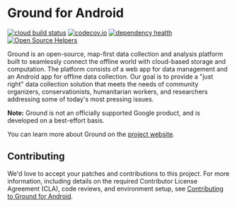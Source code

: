 # Ground for Android
[![cloud build status](https://storage.googleapis.com/gradle_cache_bucket/status.svg)](https://console.cloud.google.com/cloud-build/dashboard?project=ground-android-gcb)
[![codecov.io](https://codecov.io/github/google/ground-android/branch/master/graph/badge.svg)](https://codecov.io/github/google/ground-android)
[![dependency health](https://storage.googleapis.com/gradle_cache_bucket/dependency.svg)](https://storage.googleapis.com/gradle_cache_bucket/dependency.txt)
[![Open Source Helpers](https://www.codetriage.com/google/ground-android/badges/users.svg)](https://www.codetriage.com/google/ground-android)

Ground is an open-source, map-first data collection and analysis platform built
to seamlessly connect the offline world with cloud-based storage and
computation. The platform consists of a web app for data management and an
Android app for offline data collection. Our goal is to provide a "just right"
data collection solution that meets the needs of community organizers,
conservationists, humanitarian workers, and researchers addressing some of
today's most pressing issues.

**Note:** Ground is not an officially supported Google product, and is developed
on a best-effort basis.

You can learn more about Ground on the [project
website](https://google.github.io/ground-platform).

## Contributing

We'd love to accept your patches and contributions to this project. For more
information, including details on the required Contributor License Agreement
(CLA), code reviews, and environment setup, see
[Contributing to Ground for Android](CONTRIBUTING.md). 
